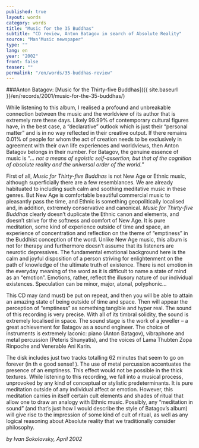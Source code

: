 ```yaml
---
published: true
layout: words
category: words
title: "Music for the 35 Buddhas"
subtitle: "CD review, Anton Batagov in search of Absolute Reality"
source: "Man'Music newspaper"
type: ""
lang: en
year: "2002"
front: false
teaser: ""
permalink: "/en/words/35-buddhas-review"
---
```


###Anton Batagov: [Music for the Thirty-five Buddhas]({{ site.baseurl }}/en/records/2001/music-for-the-35-buddhas/)

While listening to this album, I realised a profound and unbreakable connection between the music and the worldview of its author that is extremely rare these days. Likely 99.99% of contemporary cultural figures have, in the best case, a “declarative” outlook which is just their “personal matter” and is in no way reflected in their creative output. If there remains 0.01% of people for whom the act of creation needs to be exclusively in agreement with their own life experiences and worldviews, then Anton Batagov belongs in their number. For Batagov, the genuine essence of music is “_… not a means of egoistic self-assertion, but that of the cognition of absolute reality and the universal order of the world._”

First of all, _Music for Thirty-five Buddhas_ is not New Age or Ethnic music, although superficially there are a few resemblances. We are already habituated to including such calm and soothing meditative music in these genres. But New Age is comfortable beautiful commercial music to pleasantly pass the time, and Ethnic is something geopolitically localised and, in addition, extremely conservative and canonical. _Music for Thirty-five Buddhas_ clearly doesn’t duplicate the Ethnic canon and elements, and doesn’t strive for the softness and comfort of New Age. It is pure meditation, some kind of experience outside of time and space, an experience of concentration and reflection on the theme of “emptiness” in the Buddhist conception of the word. Unlike New Age music, this album is not for therapy and furthermore doesn’t assume that its listeners are neurotic depressives. The fundamental emotional background here is the calm and joyful disposition of a person striving for enlightenment on the path of knowledge of the ultimate truth of existence. There is not emotion in the everyday meaning of the word as it is difficult to name a state of mind as an “emotion”. Emotions, rather, reflect the illusory nature of our individual existences. Speculation can be minor, major, atonal, polyphonic…

This CD may (and must) be put on repeat, and then you will be able to attain an amazing state of being outside of time and space. Then will appear the perception of “emptiness” as something tangible and hyper real. The sound of this recording is very precise. With all of its timbral solidity, the sound is extremely localised in space. The sound stage is the work of a jeweller – a great achievement for Batagov as a sound engineer. The choice of instruments is extremely laconic: piano (Anton Batagov), vibraphone and metal percussion (Peteris Shunyatis), and the voices of Lama Thubten Zopa Rinpoche and Venerable Ani Karin.

The disk includes just two tracks totalling 62 minutes that seem to go on forever (in th e good sense! ). The use of metal percussion accentuates the presence of an emptiness. This effect would not be possible in the thick textures. While listening to this recording, we fall into a musical process, unprovoked by any kind of conceptual or stylistic predeterminants. It is pure meditation outside of any individual affect or emotion. However, this meditation carries in itself certain cult elements and shades of ritual that allow one to draw an analogy with Ethnic music. Possibly, any “meditation in sound” (and that’s just how I would describe the style of Batagov’s album) will give rise to the impression of some kind of cult of ritual, as well as any logical reasoning about Absolute reality that we traditionally consider philosophy.

_by Ivan Sokolovsky, April 2002_
